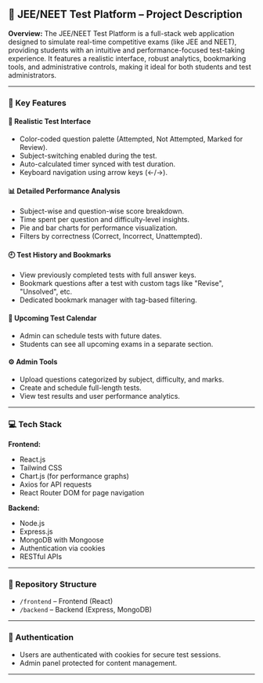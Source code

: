 ## 🧪 JEE/NEET Test Platform – Project Description

**Overview:**
The JEE/NEET Test Platform is a full-stack web application designed to simulate real-time competitive exams (like JEE and NEET), providing students with an intuitive and performance-focused test-taking experience. It features a realistic interface, robust analytics, bookmarking tools, and administrative controls, making it ideal for both students and test administrators.

---

### 🔑 Key Features

#### 🧩 **Realistic Test Interface**

* Color-coded question palette (Attempted, Not Attempted, Marked for Review).
* Subject-switching enabled during the test.
* Auto-calculated timer synced with test duration.
* Keyboard navigation using arrow keys (←/→).

#### 📊 **Detailed Performance Analysis**

* Subject-wise and question-wise score breakdown.
* Time spent per question and difficulty-level insights.
* Pie and bar charts for performance visualization.
* Filters by correctness (Correct, Incorrect, Unattempted).

#### 🕘 **Test History and Bookmarks**

* View previously completed tests with full answer keys.
* Bookmark questions after a test with custom tags like "Revise", "Unsolved", etc.
* Dedicated bookmark manager with tag-based filtering.

#### 📅 **Upcoming Test Calendar**

* Admin can schedule tests with future dates.
* Students can see all upcoming exams in a separate section.

#### ⚙️ **Admin Tools**

* Upload questions categorized by subject, difficulty, and marks.
* Create and schedule full-length tests.
* View test results and user performance analytics.

---

### 💻 Tech Stack

**Frontend:**

* React.js
* Tailwind CSS
* Chart.js (for performance graphs)
* Axios for API requests
* React Router DOM for page navigation

**Backend:**

* Node.js
* Express.js
* MongoDB with Mongoose
* Authentication via cookies
* RESTful APIs

---

### 📁 Repository Structure

* `/frontend` – Frontend (React)
* `/backend` – Backend (Express, MongoDB)

---

### 🔐 Authentication

* Users are authenticated with cookies for secure test sessions.
* Admin panel protected for content management.

---